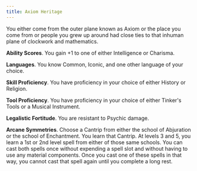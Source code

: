 ```yaml
---
title: Axiom Heritage
---
```


You either come from the outer plane known as Axiom or the place you come from or people you grew up around had close ties to that inhuman plane of clockwork and mathematics.

**Ability Scores**. You gain +1 to one of either Intelligence or Charisma.

**Languages**. You know Common, Iconic, and one other language of your choice.

**Skill Proficiency**. You have proficiency in your choice of either History or Religion.

**Tool Proficiency**. You have proficiency in your choice of either Tinker's Tools or a Musical Instrument.

**Legalistic Fortitude**. You are resistant to Psychic damage.

**Arcane Symmetries**. Choose a Cantrip from either the school of Abjuration or the school of Enchantment. You learn that Cantrip. At levels 3 and 5, you learn a 1st or 2nd level spell from either of those same schools. You can cast both spells once without expending a spell slot and without having to use any material components. Once you cast one of these spells in that way, you cannot cast that spell again until you complete a long rest.
